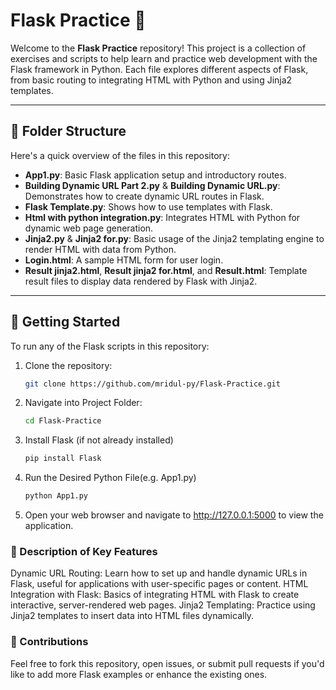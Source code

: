 # Flask Practice 🧪

Welcome to the **Flask Practice** repository! This project is a collection of exercises and scripts to help learn and practice web development with the Flask framework in Python. Each file explores different aspects of Flask, from basic routing to integrating HTML with Python and using Jinja2 templates.

---

## 📂 Folder Structure

Here's a quick overview of the files in this repository:

- **App1.py**: Basic Flask application setup and introductory routes.
- **Building Dynamic URL Part 2.py** & **Building Dynamic URL.py**: Demonstrates how to create dynamic URL routes in Flask.
- **Flask Template.py**: Shows how to use templates with Flask.
- **Html with python integration.py**: Integrates HTML with Python for dynamic web page generation.
- **Jinja2.py** & **Jinja2 for.py**: Basic usage of the Jinja2 templating engine to render HTML with data from Python.
- **Login.html**: A sample HTML form for user login.
- **Result jinja2.html**, **Result jinja2 for.html**, and **Result.html**: Template result files to display data rendered by Flask with Jinja2.

---

## 🚀 Getting Started

To run any of the Flask scripts in this repository:

1. Clone the repository:
   ```bash
   git clone https://github.com/mridul-py/Flask-Practice.git
2. Navigate into Project Folder:
   ```bash
   cd Flask-Practice
3. Install Flask (if not already installed)
   ``` bash
   pip install Flask
4. Run the Desired Python File(e.g. App1.py)
   ``` bash
   python App1.py
5. Open your web browser and navigate to http://127.0.0.1:5000 to view the application.
   
### 📝 Description of Key Features

Dynamic URL Routing: Learn how to set up and handle dynamic URLs in Flask, useful for applications with user-specific pages or content.
HTML Integration with Flask: Basics of integrating HTML with Flask to create interactive, server-rendered web pages.
Jinja2 Templating: Practice using Jinja2 templates to insert data into HTML files dynamically.

### 🤝 Contributions

Feel free to fork this repository, open issues, or submit pull requests if you'd like to add more Flask examples or enhance the existing ones.
